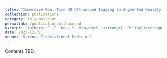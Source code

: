 ```yaml
---
title: "Immersive Real-Time 3D Ultrasound Imaging in Augmented Reality: Contextual Overlays for Medical Training & Practice"
collection: publications
category: in_submission
permalink: /publication/ultrasound
excerpt: 'Authors: J. F. Hou, S. Viswanath, <strong>C. Dilibal</strong>, T. Shende, B. Wu, C. Dagdeviren'
date: 2025-12-31
venue: 'Science Translational Medicine'
---
```


Contents TBD.
